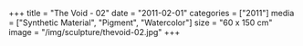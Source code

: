 +++
title = "The Void - 02"
date = "2011-02-01"
categories = ["2011"]
media = ["Synthetic Material", "Pigment", "Watercolor"]
size = "60 x 150 cm"
image = "/img/sculpture/thevoid-02.jpg"
+++
